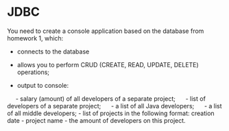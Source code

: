 # JDBC
You need to create a console application based on the database from homework 1, which:


- connects to the database

- allows you to perform CRUD (CREATE, READ, UPDATE, DELETE) operations;

- output to console:

     - salary (amount) of all developers of a separate project;
     - list of developers of a separate project;
     - a list of all Java developers;
     - a list of all middle developers;
     - list of projects in the following format: creation date - project name - the amount of developers on this project.
